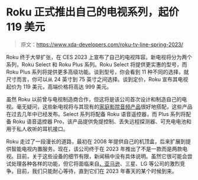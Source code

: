 # Roku 正式推出自己的电视系列，起价 119 美元

> 原文：<https://www.xda-developers.com/roku-tv-line-spring-2023/>

Roku 终于大举扩张，在 CES 2023 上宣布了自己的电视阵容。新电视将分为两个系列，Roku Select 和 Roku Plus 系列。Roku Select 将提供更实惠的型号，而 Roku Plus 系列将提供更多高级功能。谈到型号，你会看到 11 种不同的选择，就尺寸而言，你可以从 24 英寸到 75 英寸之间选择。谈到定价，Roku 宣布其电视起价为 119 美元，高端价格将高达 999 美元。

虽然 Roku 以前曾与电视制造商合作，但这将是该公司首次设计和制造自己的电视。毫无疑问，这些新电视将与其现有的[家庭影院音频产品](https://www.xda-developers.com/roku-debuts-its-new-express-media-streamer-and-wireless-bass-subwoofer/)很好地搭配，这些产品在过去几年中已经发布。Select 系列将配备 Roku 语音遥控器，而 Plus 系列将配备 Roku 语音遥控器 Pro，该产品提供免提控制、丢失远程探测器、可充电电池和用于私人收听的耳机接口。

Roku 走过了一段漫长的道路，最初在 2008 年提供自己的机顶盒，后来扩展到提供智能电视内置服务。现在，该公司终于在 2023 年推出了不是一款而是两款电视。目前，关于这些设备的细节有限，新闻稿中没有具体说明。虽然它很可能会尝试处理各种各样的功能，但它将面临来自[、亚马逊](https://www.xda-developers.com/fire-tv-omni-qled-series-launch/)、三星、LG 等公司的激烈竞争。目前，我们只能耐心等待，直到它们在 2023 年春天的某个时候到来。